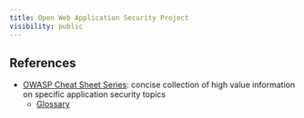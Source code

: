 ```yaml
---
title: Open Web Application Security Project
visibility: public
---
```


## References
- [OWASP Cheat Sheet Series](https://cheatsheetseries.owasp.org/): concise collection of high value information on specific application security topics
    - [Glossary](https://cheatsheetseries.owasp.org/Glossary.html)
